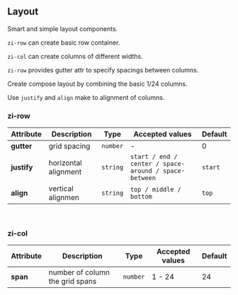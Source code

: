 ## Layout

Smart and simple layout components.

<ex-code name="ex-layout-basic">

<code>zi-row</code> can create basic row container.

</ex-code>

<ex-code name="ex-layout-column">

<code>zi-col</code> can create columns of different widths.

</ex-code>

<ex-code name="ex-layout-spacing">

<code>zi-row</code> provides gutter attr to specify spacings between columns.

</ex-code>

<ex-code name="ex-layout-compose">

Create compose layout by combining the basic 1/24 columns.

</ex-code>

<ex-code name="ex-layout-alignment">

Use <code>justify</code> and <code>align</code> make to alignment of columns.

</ex-code>

<ex-footer edit-link="https://github.com/zeit-ui/vue/edit/master/docs/en-us/components/layout.md">
<h3>zi-row</h3>

| Attribute | Description | Type | Accepted values | Default
| ---------- | ---------- | ---- |  -------------- | ------ |
| **gutter** | grid spacing | `number` | - | 0 |
| **justify** | horizontal alignment | `string` | `start / end / center / space-around / space-between` | `start` |
| **align** | vertical alignmen | `string` | `top / middle / bottom` | `top` |

<br/>
<h3>zi-col</h3>

| Attribute | Description | Type | Accepted values | Default
| ---------- | ---------- | ---- |  -------------- | ------ |
| **span** | number of column the grid spans | `number` | 1 - 24 | 24 |

</ex-footer>
